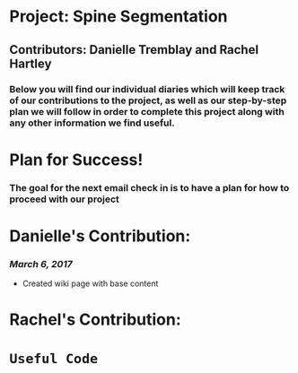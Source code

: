 # Project: Spine Segmentation
## Contributors: Danielle Tremblay and Rachel Hartley

### Below you will find our individual diaries which will keep track of our contributions to the project, as well as our step-by-step plan we will follow in order to complete this project along with any other information we find useful.

# Plan for Success! 

### The goal for the next email check in is to have a plan for how to proceed with our project

# Danielle's Contribution:
### _March 6, 2017_
- Created wiki page with base content 

# Rachel's Contribution: 

# `Useful Code` 
